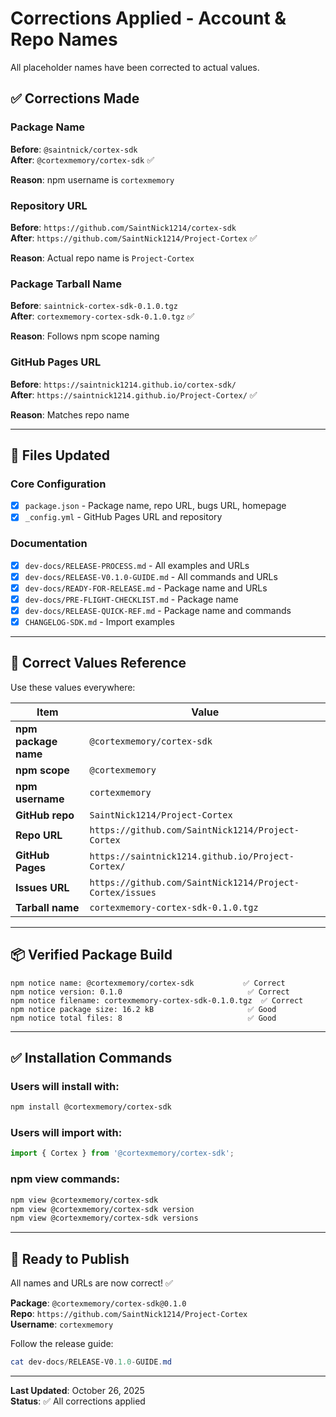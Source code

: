 # Corrections Applied - Account & Repo Names

All placeholder names have been corrected to actual values.

## ✅ Corrections Made

### Package Name
**Before**: `@saintnick/cortex-sdk`  
**After**: `@cortexmemory/cortex-sdk` ✅

**Reason**: npm username is `cortexmemory`

### Repository URL
**Before**: `https://github.com/SaintNick1214/cortex-sdk`  
**After**: `https://github.com/SaintNick1214/Project-Cortex` ✅

**Reason**: Actual repo name is `Project-Cortex`

### Package Tarball Name
**Before**: `saintnick-cortex-sdk-0.1.0.tgz`  
**After**: `cortexmemory-cortex-sdk-0.1.0.tgz` ✅

**Reason**: Follows npm scope naming

### GitHub Pages URL
**Before**: `https://saintnick1214.github.io/cortex-sdk/`  
**After**: `https://saintnick1214.github.io/Project-Cortex/` ✅

**Reason**: Matches repo name

---

## 📝 Files Updated

### Core Configuration
- [x] `package.json` - Package name, repo URL, bugs URL, homepage
- [x] `_config.yml` - GitHub Pages URL and repository

### Documentation
- [x] `dev-docs/RELEASE-PROCESS.md` - All examples and URLs
- [x] `dev-docs/RELEASE-V0.1.0-GUIDE.md` - All commands and URLs
- [x] `dev-docs/READY-FOR-RELEASE.md` - Package name and URLs
- [x] `dev-docs/PRE-FLIGHT-CHECKLIST.md` - Package name
- [x] `dev-docs/RELEASE-QUICK-REF.md` - Package name and commands
- [x] `CHANGELOG-SDK.md` - Import examples

---

## 🎯 Correct Values Reference

Use these values everywhere:

| Item | Value |
|------|-------|
| **npm package name** | `@cortexmemory/cortex-sdk` |
| **npm scope** | `@cortexmemory` |
| **npm username** | `cortexmemory` |
| **GitHub repo** | `SaintNick1214/Project-Cortex` |
| **Repo URL** | `https://github.com/SaintNick1214/Project-Cortex` |
| **GitHub Pages** | `https://saintnick1214.github.io/Project-Cortex/` |
| **Issues URL** | `https://github.com/SaintNick1214/Project-Cortex/issues` |
| **Tarball name** | `cortexmemory-cortex-sdk-0.1.0.tgz` |

---

## 📦 Verified Package Build

```
npm notice name: @cortexmemory/cortex-sdk           ✅ Correct
npm notice version: 0.1.0                            ✅ Correct
npm notice filename: cortexmemory-cortex-sdk-0.1.0.tgz  ✅ Correct
npm notice package size: 16.2 kB                     ✅ Good
npm notice total files: 8                            ✅ Good
```

---

## ✅ Installation Commands

### Users will install with:
```bash
npm install @cortexmemory/cortex-sdk
```

### Users will import with:
```typescript
import { Cortex } from '@cortexmemory/cortex-sdk';
```

### npm view commands:
```bash
npm view @cortexmemory/cortex-sdk
npm view @cortexmemory/cortex-sdk version
npm view @cortexmemory/cortex-sdk versions
```

---

## 🚀 Ready to Publish

All names and URLs are now correct! ✅

**Package**: `@cortexmemory/cortex-sdk@0.1.0`  
**Repo**: `https://github.com/SaintNick1214/Project-Cortex`  
**Username**: `cortexmemory`

Follow the release guide:
```powershell
cat dev-docs/RELEASE-V0.1.0-GUIDE.md
```

---

**Last Updated**: October 26, 2025  
**Status**: ✅ All corrections applied

